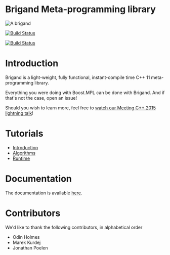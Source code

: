 Brigand Meta-programming library
================================

![A brigand](https://raw.githubusercontent.com/wiki/edouarda/brigand/brigand_small.jpg)

[![Build Status](https://travis-ci.org/edouarda/brigand.svg?branch=master)](https://travis-ci.org/edouarda/brigand)

[![Build Status](https://ci.appveyor.com/api/projects/status/github/edouarda/brigand)](https://ci.appveyor.com/project/edouarda/brigand)

# Introduction

Brigand is a light-weight, fully functional, instant-compile time C++ 11 meta-programming library.

Everything you were doing with Boost.MPL can be done with Brigand. And if that's not the case, open an issue!

Should you wish to learn more, feel free to [watch our Meeting C++ 2015 lightning talk](https://www.youtube.com/watch?v=B8XSDhWx7hY)!

# Tutorials

 * [Introduction](https://github.com/edouarda/brigand/wiki/Introduction)
 * [Algorithms](https://github.com/edouarda/brigand/wiki/Algorithms)
 * [Runtime](https://github.com/edouarda/brigand/wiki/Runtime)

# Documentation

The documentation is available [here](https://github.com/edouarda/brigand/wiki).

# Contributors

We'd like to thank the following contributors, in alphabetical order

 * Odin Holmes
 * Marek Kurdej
 * Jonathan Poelen
